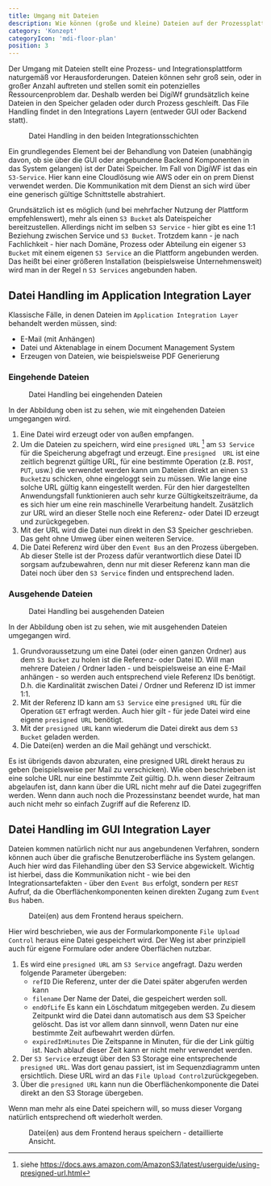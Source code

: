 ```yaml
---
title: Umgang mit Dateien
description: Wie können (große und kleine) Dateien auf der Prozessplattform verwaltet werden?
category: 'Konzept'
categoryIcon: 'mdi-floor-plan'
position: 3
---
```

<section>

Der Umgang mit Dateien stellt eine Prozess- und Integrationsplattform naturgemäß vor Herausforderungen. Dateien 
können sehr groß sein, oder in großer Anzahl auftreten und stellen somit ein potenzielles Ressourcenproblem dar. 
Deshalb werden bei DigiWf grundsätzlich keine Dateien in den Speicher geladen oder durch Prozess geschleift. Das 
File Handling findet in den Integrations Layern (entweder GUI oder Backend statt).

<figure>
<v-img alt="Es sind die drei Schichten GUI Integration, DigiWF Core und Application Integration Layer dargestellt. 
Dort ist eingezeichnet, dass nur in den beiden integrationsschichten File Handling statt findet." contain 
max-width="960" 
src="images/resources/documentation/concept/filehandling/digiwf_file_handling_in_integration_layers.png" 
lazy-src="images/resources/documentation/concept/filehandling/preview_digiwf_file_handling_in_integration_layers.png" ></v-img>
<figcaption>Datei Handling in den beiden Integrationsschichten</figcaption>
</figure>

Ein grundlegendes Element bei der Behandlung von Dateien (unabhängig davon, ob sie über die GUI oder angebundene 
Backend Komponenten in das System gelangen) ist der Datei Speicher. Im Fall von DigiWF ist das ein `S3-Service`. 
Hier kann eine Cloudlösung wie AWS oder ein on prem Dienst verwendet werden. Die Kommunikation mit dem Dienst an 
sich wird über eine generisch gültige Schnittstelle abstrahiert.

Grundsätzlich ist es möglich (und bei mehrfacher Nutzung der Plattform empfehlenswert), mehr als einen `S3 Bucket` 
als Dateispeicher bereitzustellen. Allerdings nicht im selben `S3 Service` - hier gibt es eine 1:1 Beziehung zwischen 
Service und `S3 Bucket`. Trotzdem kann - je nach 
Fachlichkeit - hier nach Domäne, Prozess oder 
Abteilung ein eigener `S3 
Bucket` mit einem eigenen `S3 Service` an die Plattform angebunden werden. Das heißt bei einer größeren Installation 
(beispielsweise Unternehmensweit) wird man in der Regel n `S3 Services` angebunden haben.

</section>
<section>

## Datei Handling im Application Integration Layer
Klassische Fälle, in denen Dateien im `Application Integration Layer` behandelt werden müssen, sind:
- E-Mail (mit Anhängen)
- Datei und Aktenablage in einem Document Management System
- Erzeugen von Dateien, wie beispielsweise PDF Generierung

### Eingehende Dateien
<figure>
<v-img alt="Es wird gezeigt, wie die Datei Behandlung bei eingehenden Dateien funktioniert." contain 
max-width="960" 
src="images/resources/documentation/concept/filehandling/digiwf_incoming_files.png" 
lazy-src="images/resources/documentation/concept/filehandling/preview_digiwf_incoming_files.png" ></v-img>
<figcaption>Datei Handling bei eingehenden Dateien</figcaption>
</figure>

In der Abbildung oben ist zu sehen, wie mit eingehenden Dateien umgegangen wird. 

1. Eine Datei wird erzeugt oder von außen empfangen. 
2. Um die Dateien zu speichern, wird eine `presigned URL` [^1] am `S3 Service` für die Speicherung abgefragt und 
   erzeugt. Eine `presigned 
   URL` ist eine zeitlich begrenzt gültige URL, für eine bestimmte Operation (z.B. `POST`, `PUT`, usw.) die verwendet 
   werden kann um Dateien direkt an einen `S3 Bucket`zu schicken, ohne eingeloggt sein zu müssen. Wie lange eine solche URL gültig kann eingestellt werden. Für den 
   hier dargestellten Anwendungsfall funktionieren auch sehr kurze Gültigkeitszeiträume, da es sich hier um eine 
   rein maschinelle Verarbeitung handelt. Zusätzlich zur URL wird an dieser Stelle noch eine Referenz- oder Datei ID 
   erzeugt und zurückgegeben.
3. Mit der URL wird die Datei nun direkt in den S3 Speicher geschrieben. Das geht ohne Umweg über einen weiteren 
   Service.
4. Die Datei Referenz wird über den `Event Bus` an den Prozess übergeben. Ab dieser Stelle ist der Prozess dafür 
   verantwortlich diese Datei ID sorgsam aufzubewahren, denn nur mit dieser Referenz kann man die Datei noch über 
   den `S3 Service` finden und entsprechend laden.

### Ausgehende Dateien
<figure>
<v-img alt="Es wird gezeigt, wie die Datei Behandlung bei ausgehenden Dateien funktioniert." contain 
max-width="960" 
src="images/resources/documentation/concept/filehandling/digiwf_outgoing_files.png" 
lazy-src="images/resources/documentation/concept/filehandling/preview_digiwf_outgoing_files.png" ></v-img>
<figcaption>Datei Handling bei ausgehenden Dateien</figcaption>
</figure>

In der Abbildung oben ist zu sehen, wie mit ausgehenden Dateien umgegangen wird.

1. Grundvoraussetzung um eine Datei (oder einen ganzen Ordner) aus dem `S3 Bucket` zu holen ist die Referenz- oder 
   Datei ID. Will man mehrere 
   Dateien / Ordner laden - und beispielsweise an eine E-Mail anhängen - so werden auch entsprechend viele Referenz IDs 
   benötigt. D.h. die Kardinalität zwischen Datei / Ordner und Referenz ID ist immer 1:1.
2. Mit der Referenz ID kann am `S3 Service` eine `presigned URL` für die Operation `GET` erfragt werden. Auch hier 
   gilt - für jede Datei wird eine eigene `presigned URL` benötigt.
3. Mit der `presigned URL` kann wiederum die Datei direkt aus dem `S3 Bucket` geladen werden.
4. Die Datei(en) werden an die Mail gehängt und verschickt. 

<v-alert color="red darken-1" border="left" elevation="2" colored-border icon="mdi-robot-angry">
Es ist übrigends davon abzuraten, eine presigned URL direkt heraus zu geben (beispielsweise per Mail zu 
verschicken). Wie oben beschrieben ist eine solche URL nur eine bestimmte Zeit gültig. D.h. wenn dieser Zeitraum 
abgelaufen ist, dann kann über die URL nicht mehr auf die Datei zugegriffen werden. Wenn dann auch noch die 
Prozessinstanz beendet wurde, hat man auch nicht mehr so einfach Zugriff auf die Referenz ID.
</v-alert>

</section>
<section>

## Datei Handling im GUI Integration Layer
Dateien kommen natürlich nicht nur aus angebundenen Verfahren, sondern können auch über die grafische 
Benutzeroberfläche ins System gelangen. Auch hier wird das Filehandling über den S3 Service abgewickelt. Wichtig ist 
hierbei, dass die Kommunikation nicht - wie bei den Integrationsartefakten - über den `Event Bus` erfolgt, sondern 
per `REST` Aufruf, da die Oberflächenkomponenten keinen direkten Zugang zum `Event Bus` haben.

<figure>
<v-img alt="Es wird gezeigt, wie das Speichern von Dateien aus dem Frontend heraus funktioniert." contain 
max-width="960" 
src="images/resources/documentation/concept/filehandling/digiwf_frontend_save_file.png" 
lazy-src="images/resources/documentation/concept/filehandling/preview_digiwf_frontend_save_file.png" ></v-img>
<figcaption>Datei(en) aus dem Frontend heraus speichern.</figcaption>
</figure>

Hier wird beschrieben, wie aus der Formularkomponente `File Upload Control` heraus eine Datei gespeichert wird. Der 
Weg ist aber prinzipiell auch für eigene Formulare oder andere Oberflächen nutzbar.

1. Es wird eine `presigned URL` am `S3 Service` angefragt. Dazu werden folgende Parameter übergeben:
   - `refID` Die Referenz, unter der die Datei später abgerufen werden kann
   - `filename` Der Name der Datei, die gespeichert werden soll.
   - `endOfLife` Es kann ein Löschdatum mitgegeben werden. Zu diesem Zeitpunkt wird die Datei dann automatisch aus 
     dem S3 Speicher gelöscht. Das ist vor allem dann sinnvoll, wenn Daten nur eine bestimmte Zeit aufbewahrt werden 
     dürfen.
   - `expiredInMinutes` Die Zeitspanne in Minuten, für die der Link gültig ist. Nach ablauf dieser Zeit kann er 
     nicht mehr verwendet werden.
2. Der `S3 Service` erzeugt über den S3 Storage eine entsprechende `presigned URL`. Was dort genau passiert, ist im 
   Sequenzdiagramm unten ersichtlich. Diese URL wird an das `File Upload Control`zurückgegeben.
3. Über die `presigned URL` kann nun die Oberflächenkomponente die Datei direkt an den S3 Storage übergeben.

Wenn man mehr als eine Datei speichern will, so muss dieser Vorgang natürlich entsprechend oft wiederholt werden.

<figure>
<v-img alt="Es wird gezeigt, wie das Speichern von Dateien aus dem Frontend heraus funktioniert (Sequenzdiagramm)." 
contain 
max-width="870" 
src="images/resources/documentation/concept/filehandling/digiwf_file_handling_frontend_sequence_diagram.png" 
lazy-src="images/resources/documentation/concept/filehandling/preview_digiwf_file_handling_frontend_sequence_diagram.
png" ></v-img>
<figcaption>Datei(en) aus dem Frontend heraus speichern - detaillierte Ansicht.</figcaption>
</figure>

</section>
<section>

[^1]: siehe https://docs.aws.amazon.com/AmazonS3/latest/userguide/using-presigned-url.html

</section>

